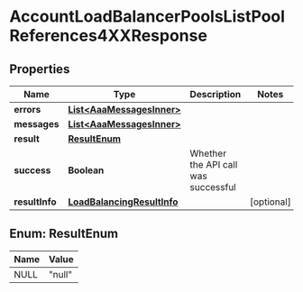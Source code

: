 

# AccountLoadBalancerPoolsListPoolReferences4XXResponse


## Properties

| Name | Type | Description | Notes |
|------------ | ------------- | ------------- | -------------|
|**errors** | [**List&lt;AaaMessagesInner&gt;**](AaaMessagesInner.md) |  |  |
|**messages** | [**List&lt;AaaMessagesInner&gt;**](AaaMessagesInner.md) |  |  |
|**result** | [**ResultEnum**](#ResultEnum) |  |  |
|**success** | **Boolean** | Whether the API call was successful |  |
|**resultInfo** | [**LoadBalancingResultInfo**](LoadBalancingResultInfo.md) |  |  [optional] |



## Enum: ResultEnum

| Name | Value |
|---- | -----|
| NULL | &quot;null&quot; |



